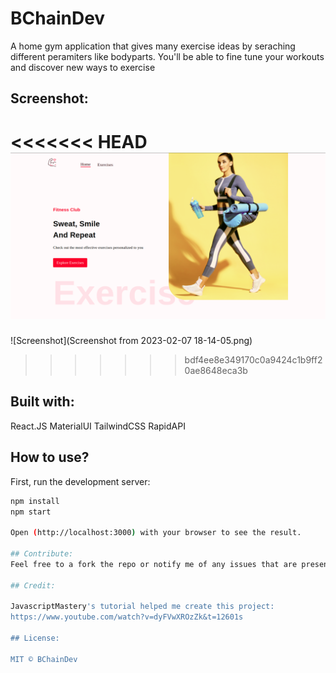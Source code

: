 # BChainDev
A home gym application that gives many exercise ideas by seraching different peramiters like bodyparts. You'll be able to fine tune your workouts and discover new ways to exercise

## Screenshot:
<<<<<<< HEAD
![Screenshot](public/Screenshot.png)
=======
![Screenshot](Screenshot from 2023-02-07 18-14-05.png)

>>>>>>> bdf4ee8e349170c0a9424c1b9ff20ae8648eca3b

## Built with:

React.JS
MaterialUI
TailwindCSS
RapidAPI

## How to use?
First, run the development server:

```bash
npm install
npm start

Open (http://localhost:3000) with your browser to see the result.

## Contribute:
Feel free to a fork the repo or notify me of any issues that are present

## Credit:

JavascriptMastery's tutorial helped me create this project:
https://www.youtube.com/watch?v=dyFVwXROzZk&t=12601s

## License:

MIT © BChainDev
